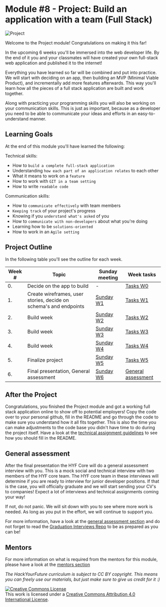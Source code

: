 # Module #8 - Project: Build an application with a team (Full Stack)

![Project](https://user-images.githubusercontent.com/23367061/131866344-83a11480-be48-4ca2-8a4d-948728dafe88.png)

Welcome to the Project module! Congratulations on making it this far!

In the upcoming 6 weeks you'll be immersed into the web developer life. By the end of it you and your classmates will have created your own full-stack web application and published it to the internet!

Everything you have learned so far will be combined and put into practice. We will start with deciding on an app, then building an MVP (Minimal Viable Product), and incrementally add more features afterwards. This way you'll learn how all the pieces of a full stack application are built and work together.

Along with practicing your programming skills you will also be working on your communication skills. This is just as important, because as a developer you need to be able to communicate your ideas and efforts in an easy-to-understand manner.

## Learning Goals

At the end of this module you'll have learned the following:

Technical skills:

- How to `build a complete full-stack application`
- Understanding `how each part of an application relates` to each other
- What it means to work on a `feature`
- How to work with `GIT in a team setting`
- How to write `readable code`

Communication skills:

- How to `communicate effectively` with team members
- `Keeping track` of your project's progress
- Knowing if you `understand what's asked` of you
- How to `communicate with non-developers` about what you're doing
- Learning how to be `solutions-oriented`
- How to work in an `Agile setting`

## Project Outline

In the following table you'll see the outline for each week.

| Week # | Topic                                                             | Sunday meeting                | Week tasks                             |
| ------ | ----------------------------------------------------------------- | ----------------------------- | -------------------------------------- |
| 0.     | Decide on the app to build                                        | -                             | [Tasks W0](/week0/README.md)           |
| 1.     | Create wireframes, user stories, decide on schema's and endpoints | [Sunday W1](/week1/README.md) | [Tasks W1](/week1/MAKEME.md)           |
| 2.     | Build week                                                        | [Sunday W2](/week2/README.md) | [Tasks W2](/week2/MAKEME.md)           |
| 3.     | Build week                                                        | [Sunday W3](/week3/README.md) | [Tasks W3](/week3/MAKEME.md)           |
| 4.     | Build week                                                        | [Sunday W4](/week4/README.md) | [Tasks W4](/week4/MAKEME.md)           |
| 5.     | Finalize project                                                  | [Sunday W5](/week5/README.md) | [Tasks W5](/week5/MAKEME.md)           |
| 6.     | Final presentation, General assessment                            | [Sunday W6](/week6/README.md) | [General assessment](/week6/MAKEME.md) |

## After the Project

Congratulations, you finished the Project module and got a working full stack application online to show off to potential employers! Copy the code over to your personal github, fill in the README and go through the code to make sure you understand how it all fits together. This is also the time you can make adjustments to the code base you didn't have time to do during the project itself. Have a look at the [technical assignment guidelines](https://github.com/HackYourFuture/ta_guidelines#6-prepare-the-repository) to see how you should fill in the README.

## General assessment

After the final presentation the HYF Core will do a general assessment interview with you. This is a mock social and technical interview with two members of the HYF core team. The HYF core team in these interviews will determine if you are ready to interview for junior developer positions. If that is the case, you will officially graduate and we will start sending your CV's to companies! Expect a lot of interviews and technical assignments coming your way!

If not, do not panic. We will sit down with you to see where more work is needed. As long as you put in the effort, we will continue to support you.

For more information, have a look at the [general assessment section](./week7/MAKEME.md) and do not forget to read the [Graduation Interviews Repo](https://github.com/HackYourFuture/interviewpreparation/blob/main/graduation_Interviews.md) to be as prepared as you can be!

## Mentors

For more information on what is required from the mentors for this module, please have a look at the [mentors section](./mentors/README.md)

_The HackYourFuture curriculum is subject to CC BY copyright. This means you can freely use our materials, but just make sure to give us credit for it :)_

<a rel="license" href="http://creativecommons.org/licenses/by/4.0/"><img alt="Creative Commons License" style="border-width:0" src="https://i.creativecommons.org/l/by/4.0/88x31.png" /></a><br />This work is licensed under a <a rel="license" href="http://creativecommons.org/licenses/by/4.0/">Creative Commons Attribution 4.0 International License</a>.

